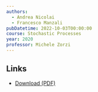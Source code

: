 ```yaml
---
authors:
  - Andrea Nicolai
  - Francesco Manzali
pubDatetime: 2022-10-03T00:00:00
course: Stochastic Processes
year: 2020
professor: Michele Zorzi
---
```


## Links

- [Download (PDF)](/pdf/Stochastic_Processes_2020.pdf)
